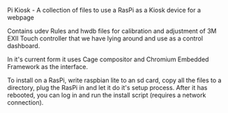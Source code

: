 Pi Kiosk - A collection of files to use a RasPi as a Kiosk device for a webpage

Contains udev Rules and hwdb files for calibration and adjustment of 3M EXII Touch controller that we have lying around and use as a control dashboard.

In it's current form it uses Cage compositor and Chromium Embedded Framework as the interface.

To install on a RasPi, write raspbian lite to an sd card, copy all the files to a directory, plug the RasPi in and let it do it's setup process. After it has rebooted, you can log in and run the install script (requires a network connection).
